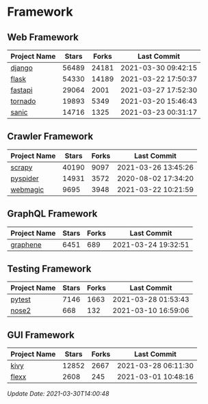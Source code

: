# Framework

## Web Framework
| Project Name | Stars | Forks | Last Commit |
| ------------ | ----- | ----- | ----------- |
| [django](https://github.com/django/django) | 56489 | 24181 | 2021-03-30 09:42:15 |
| [flask](https://github.com/pallets/flask) | 54330 | 14189 | 2021-03-22 17:50:37 |
| [fastapi](https://github.com/tiangolo/fastapi) | 29064 | 2001 | 2021-03-27 17:52:30 |
| [tornado](https://github.com/tornadoweb/tornado) | 19893 | 5349 | 2021-03-20 15:46:43 |
| [sanic](https://github.com/sanic-org/sanic) | 14716 | 1325 | 2021-03-23 00:31:17 |

## Crawler Framework
| Project Name | Stars | Forks | Last Commit |
| ------------ | ----- | ----- | ----------- |
| [scrapy](https://github.com/scrapy/scrapy) | 40190 | 9097 | 2021-03-26 13:45:26 |
| [pyspider](https://github.com/binux/pyspider) | 14931 | 3572 | 2020-08-02 17:34:20 |
| [webmagic](https://github.com/code4craft/webmagic) | 9695 | 3948 | 2021-03-22 10:21:59 |

## GraphQL Framework
| Project Name | Stars | Forks | Last Commit |
| ------------ | ----- | ----- | ----------- |
| [graphene](https://github.com/graphql-python/graphene) | 6451 | 689 | 2021-03-24 19:32:51 |

## Testing Framework
| Project Name | Stars | Forks | Last Commit |
| ------------ | ----- | ----- | ----------- |
| [pytest](https://github.com/pytest-dev/pytest) | 7146 | 1663 | 2021-03-28 01:53:43 |
| [nose2](https://github.com/nose-devs/nose2) | 668 | 132 | 2021-03-10 16:59:06 |

## GUI Framework
| Project Name | Stars | Forks | Last Commit |
| ------------ | ----- | ----- | ----------- |
| [kivy](https://github.com/kivy/kivy) | 12852 | 2667 | 2021-03-28 06:11:30 |
| [flexx](https://github.com/flexxui/flexx) | 2608 | 245 | 2021-03-01 10:48:16 |

*Update Date: 2021-03-30T14:00:48*